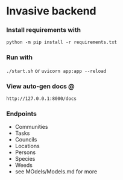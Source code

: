# Invasive backend

### Install requirements with
`python -m pip install -r requirements.txt`

### Run with
`./start.sh`
or
`uvicorn app:app --reload`

### View auto-gen docs @
`http://127.0.0.1:8000/docs`

### Endpoints
- Communities
- Tasks
- Councils
- Locations
- Persons
- Species
- Weeds
- see MOdels/Models.md for more